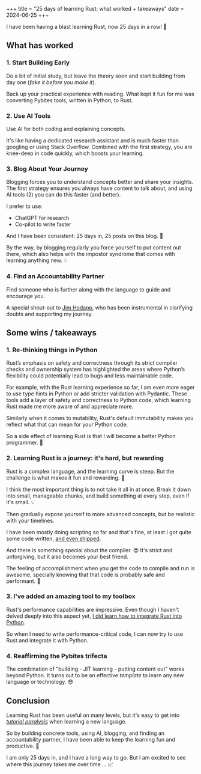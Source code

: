 +++
title = "25 days of learning Rust: what worked + takeaways"
date = 2024-06-25
+++

I have been having a blast learning Rust, now 25 days in a row! 🎉

## What has worked

### 1. Start Building Early

Do a bit of initial study, but leave the theory soon and start building from day one (_fake it before you make it_).

Back up your practical experience with reading. What kept it fun for me was converting Pybites tools, written in Python, to Rust.

### 2. Use AI Tools

Use AI for both coding and explaining concepts.

It's like having a dedicated research assistant and is much faster than googling or using Stack Overflow. Combined with the first strategy, you are knee-deep in code quickly, which boosts your learning.

### 3. Blog About Your Journey

Blogging forces you to understand concepts better and share your insights. The first strategy ensures you always have content to talk about, and using AI tools (2) you can do this faster (and better).

I prefer to use:
- ChatGPT for research
- Co-pilot to write faster

And I have been consistent: 25 days in, 25 posts on this blog. 🎉

By the way, by blogging regularly you force yourself to put content out there, which also helps with the impostor syndrome that comes with learning anything new. 💡

### 4. Find an Accountability Partner

Find someone who is further along with the language to guide and encourage you.

A special shout-out to [Jim Hodapp](https://x.com/jhodapp?lang=en), who has been instrumental in clarifying doubts and supporting my journey.

## Some wins / takeaways

### 1. Re-thinking things in Python

Rust’s emphasis on safety and correctness through its strict compiler checks and ownership system has highlighted the areas where Python’s flexibility could potentially lead to bugs and less maintainable code.

For example, with the Rust learning experience so far, I am even more eager to use type hints in Python or add stricter validation with Pydantic. These tools add a layer of safety and correctness to Python code, which learning Rust made me more aware of and appreciate more.

Similarly when it comes to mutability, Rust's default immutability makes you reflect what that can mean for your Python code.

So a side effect of learning Rust is that I will become a better Python programmer. 🐍

### 2. Learning Rust is a journey: it's hard, but rewarding

Rust is a complex language, and the learning curve is steep. But the challenge is what makes it fun and rewarding. 🚀

I think the most important thing is to not take it all in at once. Break it down into small, manageable chunks, and build something at every step, even if it's small. 💡

Then gradually expose yourself to more advanced concepts, but be realistic with your timelines.

I have been mostly doing scripting so far and that's fine, at least I got quite some code written, [and even shipped](/shipped-first-crate).

And there is something special about the compiler. 😍 It's strict and unforgiving, but it also becomes your best friend.

The feeling of accomplishment when you get the code to compile and run is awesome, specially knowing that that code is probably safe and performant. 🎉

### 3. I've added an amazing tool to my toolbox

Rust's performance capabilities are impressive. Even though I haven't delved deeply into this aspect yet, [I did learn how to integrate Rust into Python](/rust-in-python-pyo3-maturin).

So when I need to write performance-critical code, I can now try to use Rust and integrate it with Python.

### 4. Reaffirming the Pybites trifecta

The combination of "building - JIT learning - putting content out" works beyond Python. It turns out to be an effective _template_ to learn any new language or technology. 😎

## Conclusion

Learning Rust has been useful on many levels, but it's easy to get into _[tutorial paralysis](https://pybit.es/articles/are-you-overwhelmed-by-tutorial-paralysis/)_ when learning a new language.

So by building concrete tools, using AI, blogging, and finding an accountability partner, I have been able to keep the learning fun and productive. 🚀

I am only 25 days in, and I have a long way to go. But I am excited to see where this journey takes me over time ... 📈
